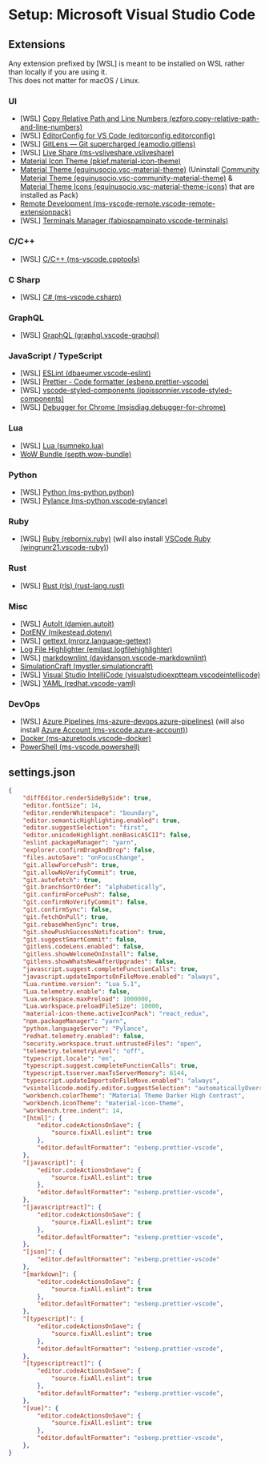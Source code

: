 # Setup: Microsoft Visual Studio Code

## Extensions

Any extension prefixed by \[WSL] is meant to be installed on WSL rather than locally if you are using it.\
This does not matter for macOS / Linux.

### UI

- \[WSL] [Copy Relative Path and Line Numbers (ezforo.copy-relative-path-and-line-numbers)](https://marketplace.visualstudio.com/items?itemName=ezforo.copy-relative-path-and-line-numbers)
- \[WSL] [EditorConfig for VS Code (editorconfig.editorconfig)](https://marketplace.visualstudio.com/items?itemName=EditorConfig.EditorConfig)
- \[WSL] [GitLens — Git supercharged (eamodio.gitlens)](https://marketplace.visualstudio.com/items?itemName=eamodio.gitlens)
- \[WSL] [Live Share (ms-vsliveshare.vsliveshare)](https://marketplace.visualstudio.com/items?itemName=ms-vsliveshare.vsliveshare)
- [Material Icon Theme (pkief.material-icon-theme)](https://marketplace.visualstudio.com/items?itemName=PKief.material-icon-theme)
- [Material Theme (equinusocio.vsc-material-theme)](https://marketplace.visualstudio.com/items?itemName=Equinusocio.vsc-material-theme) (Uninstall [Community Material Theme (equinusocio.vsc-community-material-theme)](https://marketplace.visualstudio.com/items?itemName=Equinusocio.vsc-community-material-theme) & [Material Theme Icons (equinusocio.vsc-material-theme-icons)](https://marketplace.visualstudio.com/items?itemName=Equinusocio.vsc-material-theme-icons) that are installed as Pack)
- [Remote Development (ms-vscode-remote.vscode-remote-extensionpack)](https://marketplace.visualstudio.com/items?itemName=ms-vscode-remote.vscode-remote-extensionpack)
- \[WSL] [Terminals Manager (fabiospampinato.vscode-terminals)](https://marketplace.visualstudio.com/items?itemName=fabiospampinato.vscode-terminals)

### C/C++

- \[WSL] [C/C++ (ms-vscode.cpptools)](https://marketplace.visualstudio.com/items?itemName=ms-vscode.cpptools)

### C Sharp

- \[WSL] [C# (ms-vscode.csharp)](https://marketplace.visualstudio.com/items?itemName=ms-vscode.csharp)

### GraphQL

- \[WSL] [GraphQL (graphql.vscode-graphql)](https://marketplace.visualstudio.com/items?itemName=GraphQL.vscode-graphql)

### JavaScript / TypeScript

- \[WSL] [ESLint (dbaeumer.vscode-eslint)](https://marketplace.visualstudio.com/items?itemName=dbaeumer.vscode-eslint)
- \[WSL] [Prettier - Code formatter (esbenp.prettier-vscode)](https://marketplace.visualstudio.com/items?itemName=esbenp.prettier-vscode)
- \[WSL] [vscode-styled-components (jpoissonnier.vscode-styled-components)](https://marketplace.visualstudio.com/items?itemName=jpoissonnier.vscode-styled-components)
- \[WSL] [Debugger for Chrome (msjsdiag.debugger-for-chrome)](https://marketplace.visualstudio.com/items?itemName=msjsdiag.debugger-for-chrome)

### Lua

- \[WSL] [Lua (sumneko.lua)](https://marketplace.visualstudio.com/items?itemName=sumneko.lua)
- [WoW Bundle (septh.wow-bundle)](https://marketplace.visualstudio.com/items?itemName=Septh.wow-bundle)

### Python

- \[WSL] [Python (ms-python.python)](https://marketplace.visualstudio.com/items?itemName=ms-python.python)
- \[WSL] [Pylance (ms-python.vscode-pylance)](https://marketplace.visualstudio.com/items?itemName=ms-python.vscode-pylance)

### Ruby

- \[WSL] [Ruby (rebornix.ruby)](https://marketplace.visualstudio.com/items?itemName=rebornix.Ruby) (will also install [VSCode Ruby (wingrunr21.vscode-ruby)](https://marketplace.visualstudio.com/items?itemName=wingrunr21.vscode-ruby))

### Rust

- \[WSL] [Rust (rls) (rust-lang.rust)](https://marketplace.visualstudio.com/items?itemName=rust-lang.rust)

### Misc

- \[WSL] [AutoIt (damien.autoit)](https://marketplace.visualstudio.com/items?itemName=Damien.autoit)
- [DotENV (mikestead.dotenv)](https://marketplace.visualstudio.com/items?itemName=mikestead.dotenv)
- \[WSL] [gettext (mrorz.language-gettext)](https://marketplace.visualstudio.com/items?itemName=mrorz.language-gettext)
- [Log File Highlighter (emilast.logfilehighlighter)](https://marketplace.visualstudio.com/items?itemName=emilast.LogFileHighlighter)
- \[WSL] [markdownlint (davidanson.vscode-markdownlint)](https://marketplace.visualstudio.com/items?itemName=DavidAnson.vscode-markdownlint)
- [SimulationCraft (mystler.simulationcraft)](https://marketplace.visualstudio.com/items?itemName=Mystler.simulationcraft)
- \[WSL] [Visual Studio IntelliCode (visualstudioexptteam.vscodeintellicode)](https://marketplace.visualstudio.com/items?itemName=VisualStudioExptTeam.vscodeintellicode)
- \[WSL] [YAML (redhat.vscode-yaml)](https://marketplace.visualstudio.com/items?itemName=redhat.vscode-yaml)

### DevOps

- \[WSL] [Azure Pipelines (ms-azure-devops.azure-pipelines)](https://marketplace.visualstudio.com/items?itemName=ms-azure-devops.azure-pipelines) (will also install [Azure Account (ms-vscode.azure-account)](https://marketplace.visualstudio.com/items?itemName=ms-vscode.azure-account))
- [Docker (ms-azuretools.vscode-docker)](https://marketplace.visualstudio.com/items?itemName=ms-azuretools.vscode-docker)
- [PowerShell (ms-vscode.powershell)](https://marketplace.visualstudio.com/items?itemName=ms-vscode.PowerShell)

## settings.json

```json
{
    "diffEditor.renderSideBySide": true,
    "editor.fontSize": 14,
    "editor.renderWhitespace": "boundary",
    "editor.semanticHighlighting.enabled": true,
    "editor.suggestSelection": "first",
    "editor.unicodeHighlight.nonBasicASCII": false,
    "eslint.packageManager": "yarn",
    "explorer.confirmDragAndDrop": false,
    "files.autoSave": "onFocusChange",
    "git.allowForcePush": true,
    "git.allowNoVerifyCommit": true,
    "git.autofetch": true,
    "git.branchSortOrder": "alphabetically",
    "git.confirmForcePush": false,
    "git.confirmNoVerifyCommit": false,
    "git.confirmSync": false,
    "git.fetchOnPull": true,
    "git.rebaseWhenSync": true,
    "git.showPushSuccessNotification": true,
    "git.suggestSmartCommit": false,
    "gitlens.codeLens.enabled": false,
    "gitlens.showWelcomeOnInstall": false,
    "gitlens.showWhatsNewAfterUpgrades": false,
    "javascript.suggest.completeFunctionCalls": true,
    "javascript.updateImportsOnFileMove.enabled": "always",
    "Lua.runtime.version": "Lua 5.1",
    "Lua.telemetry.enable": false,
    "Lua.workspace.maxPreload": 1000000,
    "Lua.workspace.preloadFileSize": 10000,
    "material-icon-theme.activeIconPack": "react_redux",
    "npm.packageManager": "yarn",
    "python.languageServer": "Pylance",
    "redhat.telemetry.enabled": false,
    "security.workspace.trust.untrustedFiles": "open",
    "telemetry.telemetryLevel": "off",
    "typescript.locale": "en",
    "typescript.suggest.completeFunctionCalls": true,
    "typescript.tsserver.maxTsServerMemory": 6144,
    "typescript.updateImportsOnFileMove.enabled": "always",
    "vsintellicode.modify.editor.suggestSelection": "automaticallyOverrodeDefaultValue",
    "workbench.colorTheme": "Material Theme Darker High Contrast",
    "workbench.iconTheme": "material-icon-theme",
    "workbench.tree.indent": 14,
    "[html]": {
        "editor.codeActionsOnSave": {
            "source.fixAll.eslint": true
        },
        "editor.defaultFormatter": "esbenp.prettier-vscode",
    },
    "[javascript]": {
        "editor.codeActionsOnSave": {
            "source.fixAll.eslint": true
        },
        "editor.defaultFormatter": "esbenp.prettier-vscode",
    },
    "[javascriptreact]": {
        "editor.codeActionsOnSave": {
            "source.fixAll.eslint": true
        },
        "editor.defaultFormatter": "esbenp.prettier-vscode",
    },
    "[json]": {
        "editor.defaultFormatter": "esbenp.prettier-vscode"
    },
    "[markdown]": {
        "editor.codeActionsOnSave": {
            "source.fixAll.eslint": true
        },
        "editor.defaultFormatter": "esbenp.prettier-vscode",
    },
    "[typescript]": {
        "editor.codeActionsOnSave": {
            "source.fixAll.eslint": true
        },
        "editor.defaultFormatter": "esbenp.prettier-vscode",
    },
    "[typescriptreact]": {
        "editor.codeActionsOnSave": {
            "source.fixAll.eslint": true
        },
        "editor.defaultFormatter": "esbenp.prettier-vscode",
    },
    "[vue]": {
        "editor.codeActionsOnSave": {
            "source.fixAll.eslint": true
        },
        "editor.defaultFormatter": "esbenp.prettier-vscode",
    },
}
```
